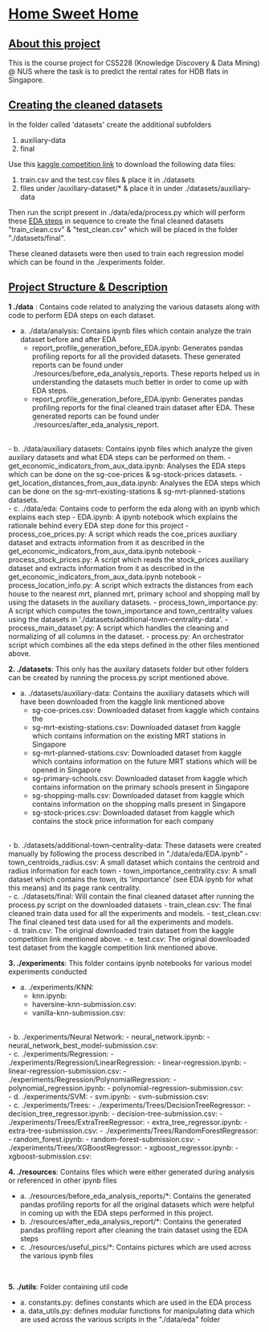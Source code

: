 # <u>Home Sweet Home</u>

## <u>About this project</u>

This is the course project for CS5228 (Knowledge Discovery & Data Mining) @ NUS where the task is to predict the rental rates for HDB flats in Singapore.

## <u>Creating the cleaned datasets</u>

In the  folder called 'datasets' create the additional subfolders
1. auxiliary-data
2. final

Use this <a href="https://www.kaggle.com/competitions/cs5228-2310-final-project/data">kaggle competition link</a> to download the following data files:
1. train.csv and the test.csv files & place it in ./datasets
2. files under /auxiliary-dataset/* & place it in under ./datasets/auxiliary-data

Then run the script present in ./data/eda/process.py which will perform these <a href="https://github.com/ParasharaRamesh/Home-sweet-home/blob/main/data/eda/EDA.ipynb">EDA steps</a> in sequence to create the final cleaned datasets "train_clean.csv" & "test_clean.csv" which will be placed in the folder "./datasets/final".

These cleaned datasets were then used to train each regression model which can be found in the ./experiments folder.

## <u>Project Structure & Description</u>

<b>1 ./data</b> : Contains code related to analyzing the various datasets along with code to perform EDA steps on each dataset.
<br>
- a. ./data/analysis: Contains ipynb files which contain analyze the train dataset before and after EDA
  - report_profile_generation_before_EDA.ipynb: Generates pandas profiling reports for all the provided datasets. These generated reports can be found under ./resources/before_eda_analysis_reports. These reports helped us in understanding the datasets much better in order to come up with EDA steps.
  - report_profile_generation_before_EDA.ipynb: Generates pandas profiling reports for the final cleaned train dataset after EDA. These generated reports can be found under ./resources/after_eda_analysis_report.
<br>
- b. ./data/auxiliary datasets: Contains ipynb files which analyze the given auxilary datasets and what EDA steps can be performed on them.
  - get_economic_indicators_from_aux_data.ipynb: Analyses the EDA steps which can be done on the sg-coe-prices & sg-stock-prices datasets.
  - get_location_distances_from_aux_data.ipynb: Analyses the EDA steps which can be done on the sg-mrt-existing-stations & sg-mrt-planned-stations datasets.
<br>
- c. ./data/eda: Contains code to perform the eda along with an ipynb which explains each step
  - EDA.ipynb: A ipynb notebook which explains the rationale behind every EDA step done for this project
  - process_coe_prices.py: A script which reads the coe_prices auxiliary dataset and extracts information from it as described in the get_economic_indicators_from_aux_data.ipynb notebook
  - process_stock_prices.py: A script which reads the stock_prices auxiliary dataset and extracts information from it as described in the get_economic_indicators_from_aux_data.ipynb notebook
  - process_location_info.py: A script which extracts the distances from each house to the nearest mrt, planned mrt, primary school and shopping mall by using the datasets in the auxiliary datasets.
  - process_town_importance.py: A script which computes the town_importance and town_centrality values using the datasets in './datasets/additional-town-centrality-data'.
  - process_main_dataset.py: A script which handles the cleaning and normalizing of all columns in the dataset.
  - process.py: An orchestrator script which combines all the eda steps defined in the other files mentioned above.
<br>

<b>2. ./datasets</b>: This only has the auxilary datasets folder but other folders can be created by running the process.py script mentioned above.
<br>
- a. ./datasets/auxiliary-data: Contains the auxiliary datasets which will have been downloaded from the kaggle link mentioned above
  - sg-coe-prices.csv: Downloaded dataset from kaggle which contains the 
  - sg-mrt-existing-stations.csv: Downloaded dataset from kaggle which contains information on the existing MRT stations in Singapore 
  - sg-mrt-planned-stations.csv: Downloaded dataset from kaggle which contains information on the future MRT stations which will be opened in Singapore 
  - sg-primary-schools.csv: Downloaded dataset from kaggle which contains information on the primary schools present in Singapore 
  - sg-shopping-malls.csv: Downloaded dataset from kaggle which contains information on the shopping malls present in Singapore
  - sg-stock-prices.csv: Downloaded dataset from kaggle which contains the stock price information for each company
<br>
- b. ./datasets/additional-town-centrality-data: These datasets were created manually by following the process described in "./data/eda/EDA.ipynb"
  - town_centroids_radius.csv: A small dataset which contains the centroid and radius information for each town
  - town_importance_centrality.csv: A small dataset which contains the town, its 'importance' (see EDA ipynb for what this means) and its page rank centrality.
<br>
- c. ./datasets/final: Will contain the final cleaned dataset after running the process.py script on the downloaded datasets
  - train_clean.csv: The final cleaned train data used for all the experiments and models.
  - test_clean.csv: The final cleaned test data used for all the experiments and models.
<br>
- d. train.csv: The original downloaded train dataset from the kaggle competition link mentioned above.
- e. test.csv: The original downloaded test dataset from the kaggle competition link mentioned above.
<br>

<b>3. ./experiments</b>: This folder contains ipynb notebooks for various model experiments conducted
- a. ./experiments/KNN: 
  - knn.ipynb:
  - haversine-knn-submission.csv:
  - vanilla-knn-submission.csv:
<br>
- b. ./experiments/Neural Network: 
  - neural_network.ipynb: 
  - neural_network_best_model-submission.csv: 
<br>
- c. ./experiments/Regression: 
  - ./experiments/Regression/LinearRegression:
    - linear-regression.ipynb:
    - linear-regression-submission.csv:
  - ./experiments/Regression/PolynomialRegression: 
    - polynomial_regression.ipynb:
    - polynomial-regression-submission.csv:
<br>
- d. ./experiments/SVM: 
  - svm.ipynb:
  - svm-submission.csv:
<br>
- c. ./experiments/Trees: 
  - ./experiments/Trees/DecisionTreeRegressor:
    - decision_tree_regressor.ipynb:
    - decision-tree-submission.csv:
  - ./experiments/Trees/ExtraTreeRegressor: 
    - extra_tree_regressor.ipynb:
    - extra-tree-submission.csv:
  - ./experiments/Trees/RandomForestRegressor:
    - random_forest.ipynb:
    - random-forest-submission.csv:
  - ./experiments/Trees/XGBoostRegressor: 
    - xgboost_regressor.ipynb:
    - xgboost-submission.csv:
<br>
  
<b>4. ./resources</b>: Contains files which were either generated during analysis or referenced in other ipynb files
- a. ./resources/before_eda_analysis_reports/*: Contains the generated pandas profiling reports for all the original datasets which were helpful in coming up with the EDA steps performed in this project.
- b. ./resources/after_eda_analysis_report/*: Contains the generated pandas profiling report after cleaning the train dataset using the EDA steps
- c. ./resources/useful_pics/*: Contains pictures which are used across the various ipynb files
<br>

<b>5. ./utils</b>: Folder containing util code
- a. constants.py: defines constants which are used in the EDA process
- a. data_utils.py: defines modular functions for manipulating data which are used across the various scripts in the "./data/eda" folder
<br>
